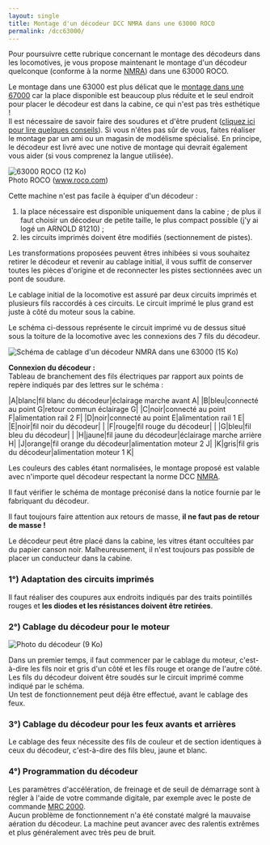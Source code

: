 ```yaml
---
layout: single
title: Montage d'un décodeur DCC NMRA dans une 63000 ROCO
permalink: /dcc63000/
---
```


Pour poursuivre cette rubrique concernant le montage des décodeurs dans les locomotives, je vous propose maintenant le montage d'un décodeur quelconque (conforme à la norme [NMRA](http://www.nmra.org)) dans une 63000 ROCO.

Le montage dans une 63000 est plus délicat que le [montage dans une 67000](/dcc67000) car la place disponible est beaucoup plus réduite et le seul endroit pour placer le décodeur est dans la cabine, ce qui n'est pas très esthétique !  
Il est nécessaire de savoir faire des soudures et d'être prudent ([cliquez ici pour lire quelques conseils](/decodeurs)). Si vous n'êtes pas sûr de vous, faites réaliser le montage par un ami ou un magasin de modélisme spécialisé. En principe, le décodeur est livré avec une notive de montage qui devrait également vous aider (si vous comprenez la langue utilisée).

![63000 ROCO (12 Ko)](../photos/630001.jpg)  
Photo ROCO (www.roco.com)

Cette machine n'est pas facile à équiper d'un décodeur :

1.  la place nécessaire est disponible uniquement dans la cabine ; de plus il faut choisir un décodeur de petite taille, le plus compact possible (j'y ai logé un ARNOLD 81210) ;
2.  les circuits imprimés doivent être modifiés (sectionnement de pistes).

Les transformations proposées peuvent êtres inhibées si vous souhaitez retirer le décodeur et revenir au cablage initial, il vous suffit de conserver toutes les pièces d'origine et de reconnecter les pistes sectionnées avec un pont de soudure.

Le cablage initial de la locomotive est assuré par deux circuits imprimés et plusieurs fils raccordés à ces circuits. Le circuit imprimé le plus grand est juste à côté du moteur sous la cabine.

Le schéma ci-dessous représente le circuit imprimé vu de dessus situé sous la toiture de la locomotive avec les connexions des 7 fils du décodeur.

![Schéma de cablage d'un décodeur NMRA dans une 63000 (15 Ko)](../images/dcc63000.gif)

**Connexion du décodeur :**  
Tableau de branchement des fils électriques par rapport aux points de repère indiqués par des lettres sur le schéma :

|A|blanc|fil blanc du décodeur|éclairage marche avant A|
|B|bleu|connecté au point G|retour commun éclairage G|
|C|noir|connecté au point F|alimentation rail 2 F|
|D|noir|connecté au point E|alimentation rail 1 E|
|E|noir|fil noir du décodeur| |
|F|rouge|fil rouge du décodeur| |
|G|bleu|fil bleu du décodeur| |
|H|jaune|fil jaune du décodeur|éclairage marche arrière H|
|J|orange|fil orange du décodeur|alimentation moteur 2 J|
|K|gris|fil gris du décodeur|alimentation moteur 1 K|

Les couleurs des cables étant normalisées, le montage proposé est valable avec n'importe quel décodeur respectant la norme DCC [NMRA](http://www.nmra.org).

Il faut vérifier le schéma de montage préconisé dans la notice fournie par le fabriquant du décodeur.

Il faut toujours faire attention aux retours de masse, **il ne faut pas de retour de masse !**

Le décodeur peut être placé dans la cabine, les vitres étant occultées par du papier canson noir. Malheureusement, il n'est toujours pas possible de placer un conducteur dans la cabine.

### 1°) Adaptation des circuits imprimés

Il faut réaliser des coupures aux endroits indiqués par des traits pointillés rouges et **les diodes et les résistances doivent être retirées**.

### 2°) Cablage du décodeur pour le moteur

![Photo du décodeur (9 Ko)](../photos/81210.gif)

Dans un premier temps, il faut commencer par le cablage du moteur, c'est-à-dire les fils noir et gris d'un côté et les fils rouge et orange de l'autre côté. Les fils du décodeur doivent être soudés sur le circuit imprimé comme indiqué par le schéma.  
Un test de fonctionnement peut déjà être effectué, avant le cablage des feux.

### 3°) Cablage du décodeur pour les feux avants et arrières

Le cablage des feux nécessite des fils de couleur et de section identiques à ceux du décodeur, c'est-à-dire des fils bleu, jaune et blanc.

### 4°) Programmation du décodeur

Les paramètres d'accélération, de freinage et de seuil de démarrage sont à régler à l'aide de votre commande digitale, par exemple avec le poste de commande [MRC 2000](/mrc2000).  
Aucun problème de fonctionnement n'a été constaté malgré la mauvaise aération du décodeur. La machine peut avancer avec des ralentis extrêmes et plus généralement avec très peu de bruit.
